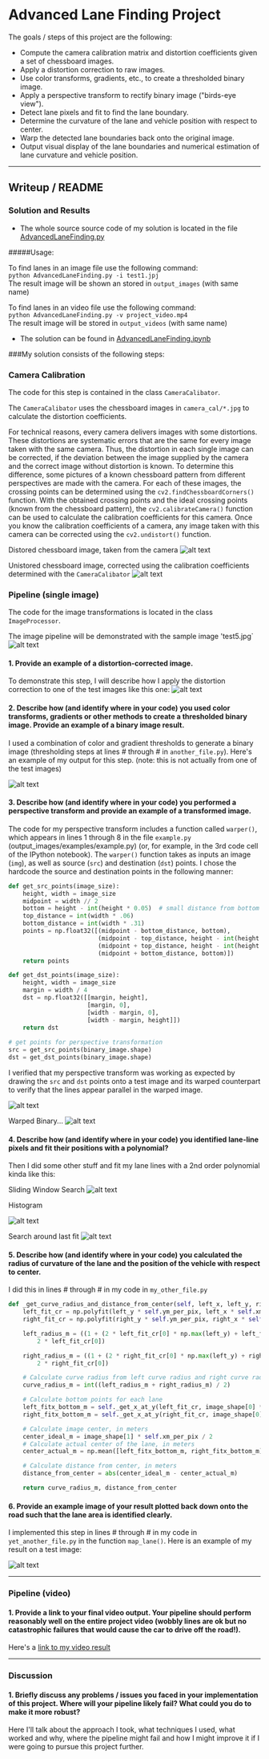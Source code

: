 # Advanced Lane Finding Project

The goals / steps of this project are the following:

* Compute the camera calibration matrix and distortion coefficients given a set of chessboard images.
* Apply a distortion correction to raw images.
* Use color transforms, gradients, etc., to create a thresholded binary image.
* Apply a perspective transform to rectify binary image ("birds-eye view").
* Detect lane pixels and fit to find the lane boundary.
* Determine the curvature of the lane and vehicle position with respect to center.
* Warp the detected lane boundaries back onto the original image.
* Output visual display of the lane boundaries and numerical estimation of lane curvature and vehicle position.

[//]: # (Image References)

[image1]: ./camera_cal/calibration1.jpg "Calibration1"
[image2]: ./output_images/undist_calibration1.jpg "Undist_Calibration1"
[image3]: ./output_images/original.jpg "Original"
[image4]: ./output_images/undistort.jpg "Undistorted"
[image5]: ./output_images/binary.jpg "Binary Example"
[image6]: ./output_images/roi_binary.jpg "ROI Binary"
[image7]: ./output_images/roi_warped_binary.jpg "ROI Warped Binary"
[image8]: ./output_images/binary_warped_sliding_window.jpg "Sliding Window"
[image9]: ./output_images/histogram.jpg "Histogramm"
[image10]: ./output_images/binary_warped_search_around_poly.jpg "Search Arounf Poly"
[image11]: ./output_images/final_image.jpg "Final Image"

[video1]: ./output_videos/project_video.mp4 "Video"

---

## Writeup / README

### Solution and Results

* The whole source source code of my solution is located in the file [AdvancedLaneFinding.py](AdvancedLaneFinding.py)

#####Usage:

To find lanes in an image file use the following command:\
```python AdvancedLaneFinding.py -i test1.jpj``` \
The result image will be shown an stored in `output_images` (with same name)

To find lanes in an video file use the following command:\
```python AdvancedLaneFinding.py -v project_video.mp4```  \
The result image will be stored in `output_videos` (with same name)

* The solution can be found in [AdvancedLaneFinding.ipynb](AdvancedLaneFinding.ipynb)


###My solution consists of the following steps:

### Camera Calibration

The code for this step is contained in the class `CameraCalibator`.  

The `CameraCalibator` uses the chessboard images in `camera_cal/*.jpg` to calculate the distortion coefficients. 

For technical reasons, every camera delivers images with some distortions. These distortions are systematic errors that are the same for every image taken with the same camera. Thus, the distortion in each single image can be corrected, if the deviation between the image supplied by the camera and the correct image without distortion is known.
To determine this difference, some pictures of a known chessboard pattern from different perspectives are made with the camera. For each of these images, the crossing points can be determined using the `cv2.findChessboardCorners()` function.
With the obtained crossing points and the ideal crossing points (known from the chessboard pattern), the `cv2.calibrateCamera()` function can be used to calculate the calibration coefficients for this camera.
Once you know the calibration coefficients of a camera, any image taken with this camera can be corrected using the `cv2.undistort()` function.

Distored chessboard image, taken from the camera
![alt text][image1]


Unistored chessboard image, corrected using the calibration coefficients determined with the `CameraCalibator`
![alt text][image2]

### Pipeline (single image)

The code for the image transformations is located in the class `ImageProcessor`. 

The image pipeline will be demonstrated with the sample image 'test5.jpg`
![alt text][image3]

#### 1. Provide an example of a distortion-corrected image.

To demonstrate this step, I will describe how I apply the distortion correction to one of the test images like this one:
![alt text][image4]

#### 2. Describe how (and identify where in your code) you used color transforms, gradients or other methods to create a thresholded binary image.  Provide an example of a binary image result.

I used a combination of color and gradient thresholds to generate a binary image (thresholding steps at lines # through # in `another_file.py`).  Here's an example of my output for this step.  (note: this is not actually from one of the test images)

![alt text][image5]

#### 3. Describe how (and identify where in your code) you performed a perspective transform and provide an example of a transformed image.

The code for my perspective transform includes a function called `warper()`, which appears in lines 1 through 8 in the file `example.py` (output_images/examples/example.py) (or, for example, in the 3rd code cell of the IPython notebook).  The `warper()` function takes as inputs an image (`img`), as well as source (`src`) and destination (`dst`) points.  I chose the hardcode the source and destination points in the following manner:

```python
def get_src_points(image_size):
    height, width = image_size
    midpoint = width // 2
    bottom = height - int(height * 0.05)  # small distance from bottom
    top_distance = int(width * .06)
    bottom_distance = int(width * .31)
    points = np.float32([(midpoint - bottom_distance, bottom),
                         (midpoint - top_distance, height - int(height * .35)),
                         (midpoint + top_distance, height - int(height * .35)),
                         (midpoint + bottom_distance, bottom)])
    return points

def get_dst_points(image_size):
    height, width = image_size
    margin = width / 4
    dst = np.float32([[margin, height],
                      [margin, 0],
                      [width - margin, 0],
                      [width - margin, height]])
    return dst
    
# get points for perspective transformation
src = get_src_points(binary_image.shape)
dst = get_dst_points(binary_image.shape)  
```

I verified that my perspective transform was working as expected by drawing the `src` and `dst` points onto a test image and its warped counterpart to verify that the lines appear parallel in the warped image.

![alt text][image6]

Warped Binary...
![alt text][image7]

#### 4. Describe how (and identify where in your code) you identified lane-line pixels and fit their positions with a polynomial?

Then I did some other stuff and fit my lane lines with a 2nd order polynomial kinda like this:

Sliding Window Search
![alt text][image8]

Histogram

![alt text][image9]

Search around last fit
![alt text][image10]

#### 5. Describe how (and identify where in your code) you calculated the radius of curvature of the lane and the position of the vehicle with respect to center.

I did this in lines # through # in my code in `my_other_file.py`

```python
def _get_curve_radius_and_distance_from_center(self, left_x, left_y, right_x, right_y, image_shape):
    left_fit_cr = np.polyfit(left_y * self.ym_per_pix, left_x * self.xm_per_pix, 2)
    right_fit_cr = np.polyfit(right_y * self.ym_per_pix, right_x * self.xm_per_pix, 2)

    left_radius_m = ((1 + (2 * left_fit_cr[0] * np.max(left_y) + left_fit_cr[1]) ** 2) ** 1.5) / np.absolute(
        2 * left_fit_cr[0])

    right_radius_m = ((1 + (2 * right_fit_cr[0] * np.max(left_y) + right_fit_cr[1]) ** 2) ** 1.5) / np.absolute(
        2 * right_fit_cr[0])

    # Calculate curve radius from left curve radius and right curve radius
    curve_radius_m = int((left_radius_m + right_radius_m) / 2)

    # Calculate bottom points for each lane
    left_fitx_bottom_m = self._get_x_at_y(left_fit_cr, image_shape[0] * self.ym_per_pix)
    right_fitx_bottom_m = self._get_x_at_y(right_fit_cr, image_shape[0] * self.ym_per_pix)

    # Calculate image center, in meters
    center_ideal_m = image_shape[1] * self.xm_per_pix / 2
    # Calculate actual center of the lane, in meters
    center_actual_m = np.mean([left_fitx_bottom_m, right_fitx_bottom_m])

    # Calculate distance from center, in meters
    distance_from_center = abs(center_ideal_m - center_actual_m)

    return curve_radius_m, distance_from_center
```

#### 6. Provide an example image of your result plotted back down onto the road such that the lane area is identified clearly.

I implemented this step in lines # through # in my code in `yet_another_file.py` in the function `map_lane()`.  Here is an example of my result on a test image:

![alt text][image11]

---

### Pipeline (video)

#### 1. Provide a link to your final video output.  Your pipeline should perform reasonably well on the entire project video (wobbly lines are ok but no catastrophic failures that would cause the car to drive off the road!).

Here's a [link to my video result][video1]

---

### Discussion

#### 1. Briefly discuss any problems / issues you faced in your implementation of this project.  Where will your pipeline likely fail?  What could you do to make it more robust?

Here I'll talk about the approach I took, what techniques I used, what worked and why, where the pipeline might fail and how I might improve it if I were going to pursue this project further.  
